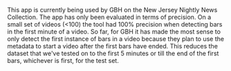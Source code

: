This app is currently being used by GBH on the New Jersey Nightly News Collection. The app has only been evaluated in terms of precision. On a small set of videos (<100) the tool had 100% precision when detecting bars in the first minute of a video. So far, for GBH it has made the most sense to only detect the first instance of bars in a video because they plan to use the metadata to start a video after the first bars have ended. This reduces the dataset that we've tested on to the first 5 minutes or till the end of the first bars, whichever is first, for the test set. 